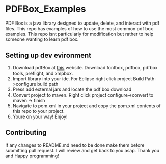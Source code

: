 # PDFBox_Examples
PDF Box is a java library designed to update, delete, and interact with pdf files. This repo has examples of how to use the most 
common pdf box examples. This repo isnt particularly for modification but rather to help someone wanting to learn pdf box. 

## Setting up dev evironment
1. Download pdfBox at [this](https://pdfbox.apache.org/) website. Download fontbox, pdfbox, pdfbox tools, preflight, and xmpbox.
2. Import library into your ide. For Eclipse right click project Build Path->configure build path
3. Press add external jars and locate the pdf box download
4. Convert project to maven. Right click project configure->convert to maven -> finish
4. Navigate to pom.xml in your project and copy the pom.xml contents of this repo to your project. 
5. Youre on your way! Enjoy!

## Contributing 
If any changes to README.md need to be done make them before submitting pull request. I will review and get back to you asap. Thank you and Happy programming!
